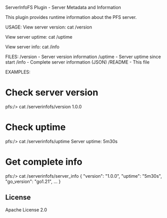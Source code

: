 ServerInfoFS Plugin - Server Metadata and Information

This plugin provides runtime information about the PFS server.

USAGE:
  View server version:
    cat /version

  View server uptime:
    cat /uptime

  View server info:
    cat /info

FILES:
  /version  - Server version information
  /uptime   - Server uptime since start
  /info     - Complete server information (JSON)
  /README   - This file

EXAMPLES:
  # Check server version
  pfs:/> cat /serverinfofs/version
  1.0.0

  # Check uptime
  pfs:/> cat /serverinfofs/uptime
  Server uptime: 5m30s

  # Get complete info
  pfs:/> cat /serverinfofs/server_info
  {
    "version": "1.0.0",
    "uptime": "5m30s",
    "go_version": "go1.21",
    ...
  }

## License

Apache License 2.0
